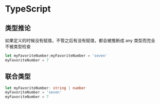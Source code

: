 # TypeScript

## 类型推论

如果定义的时候没有赋值，不管之后有没有赋值，都会被推断成 any 类型而完全不被类型检查

```typescript
let myFavoriteNumber;myFavoriteNumber = 'seven'
myFavoriteNumber = 7
```

## 联合类型

```typescript
let myFavoriteNumber: string | number
myFavoriteNumber = 'seven'
myFavoriteNumber = 7
```

